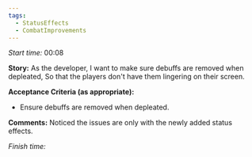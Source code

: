 ```yaml
---
tags:
  - StatusEffects
  - CombatImprovements
---
```


*Start time:* 00:08

**Story:** 
As the developer, I want to make sure debuffs are removed when depleated,
So that the players don't have them lingering on their screen.

**Acceptance Criteria (as appropriate):**
- Ensure debuffs are removed when depleated.

**Comments:** 
Noticed the issues are only with the newly added status effects.



*Finish time:* 